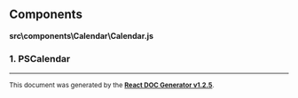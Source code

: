 Components
----------

**src\components\Calendar\Calendar.js**

### 1. PSCalendar




-----

<sub>This document was generated by the <a href="https://github.com/marborkowski/react-doc-generator" target="_blank">**React DOC Generator v1.2.5**</a>.</sub>
